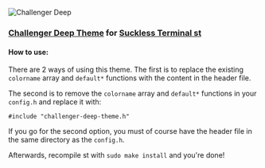 ![Challenger Deep](https://challenger-deep-theme.github.io/images/logo.png)

### [Challenger Deep Theme](https://challenger-deep-theme.github.io/) for [Suckless Terminal st](https://st.suckless.org/)

#### How to use:

There are 2 ways of using this theme. The first is to replace the existing `colorname` array and `default*` functions with the content in the header file.

The second is to remove the `colorname` array and `default*` functions in your `config.h` and replace it with:
```
#include "challenger-deep-theme.h"
```
If you go for the second option, you must of course have the header file in the same directory as the `config.h`.

Afterwards, recompile st with `sudo make install` and you're done!

